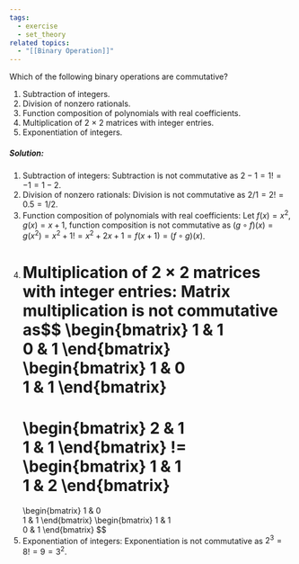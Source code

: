 ```yaml
---
tags:
  - exercise
  - set_theory
related topics:
  - "[[Binary Operation]]"
---
```

Which of the following binary operations are commutative?
1. Subtraction of integers.
2. Division of nonzero rationals.
3. Function composition of polynomials with real coefficients.
4. Multiplication of 2 × 2 matrices with integer entries.
5. Exponentiation of integers.
##### Solution:
1. Subtraction of integers:
	Subtraction is not commutative as $2-1=1 !=-1=1-2$.
2. Division of nonzero rationals:
	Division is not commutative as $2/1=2 !=0.5=1/2$.
3. Function composition of polynomials with real coefficients:
	Let $f(x)=x^2$, $g(x)=x+1$, function composition is not commutative as $(g\circ f)(x)=g(x^2)=x^2+1 != x^2+2x+1=f(x+1)=(f\circ g)(x)$.
4. Multiplication of 2 × 2 matrices with integer entries:
	Matrix multiplication is not commutative as$$
	\begin{bmatrix}
		1 & 1\
		0 & 1
	\end{bmatrix}
	\begin{bmatrix}
		1 & 0\
		1 & 1
	\end{bmatrix}
	=
	\begin{bmatrix}
		2 & 1\
		1 & 1
	\end{bmatrix}
	 !=
	\begin{bmatrix}
		1 & 1\
		1 & 2
	\end{bmatrix}
	=
	\begin{bmatrix}
		1 & 0\
		1 & 1
	\end{bmatrix}
	\begin{bmatrix}
		1 & 1\
		0 & 1
	\end{bmatrix}
	$$
5. Exponentiation of integers:
	Exponentiation is not commutative as $2^3=8 != 9=3^2$.
